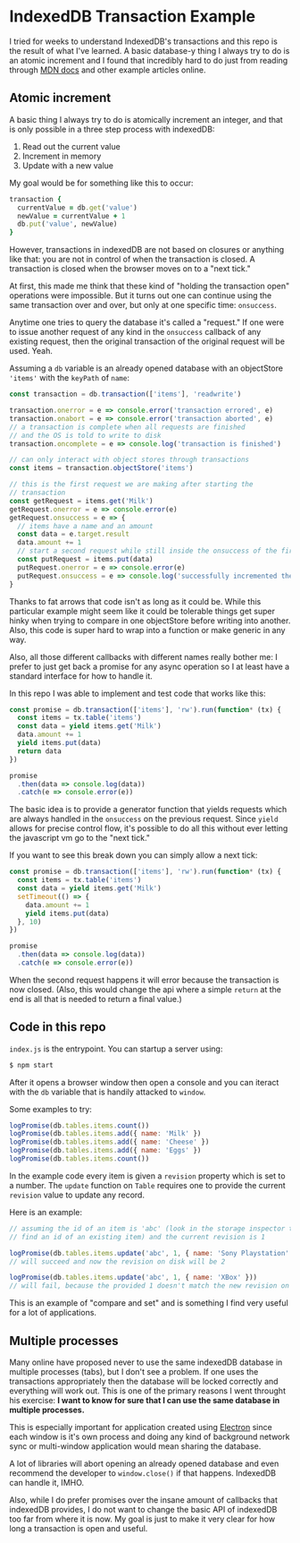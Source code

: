 # IndexedDB Transaction Example

I tried for weeks to understand IndexedDB's transactions and this repo
is the result of what I've learned. A basic database-y thing I always
try to do is an atomic increment and I found that incredibly hard to do
just from reading through [MDN docs][] and other example articles
online.

[MDN docs]: https://developer.mozilla.org/en-US/docs/Web/API/IndexedDB_API

## Atomic increment

A basic thing I always try to do is atomically increment an integer, and
that is only possible in a three step process with indexedDB:

1. Read out the current value
2. Increment in memory
3. Update with a new value

My goal would be for something like this to occur:

```ruby
transaction {
  currentValue = db.get('value')
  newValue = currentValue + 1
  db.put('value', newValue)
}
```

However, transactions in indexedDB are not based on closures or anything
like that: you are not in control of when the transaction is closed. A
transaction is closed when the browser moves on to a "next tick."

At first, this made me think that these kind of "holding the transaction
open" operations were impossible. But it turns out one can continue
using the same transaction over and over, but only at one specific time:
`onsuccess`.

Anytime one tries to query the database it's called a "request." If one
were to issue another request of any kind in the `onsuccess` callback of
any existing request, then the original transaction of the original
request will be used. Yeah.

Assuming a `db` variable is an already opened database with an
objectStore `'items'` with the `keyPath` of `name`:

```js
const transaction = db.transaction(['items'], 'readwrite')

transaction.onerror = e => console.error('transaction errored', e)
transaction.onabort = e => console.error('transaction aborted', e)
// a transaction is complete when all requests are finished
// and the OS is told to write to disk
transaction.oncomplete = e => console.log('transaction is finished')

// can only interact with object stores through transactions
const items = transaction.objectStore('items')

// this is the first request we are making after starting the
// transaction
const getRequest = items.get('Milk')
getRequest.onerror = e => console.error(e)
getRequest.onsuccess = e => {
  // items have a name and an amount
  const data = e.target.result
  data.amount += 1
  // start a second request while still inside the onsuccess of the first
  const putRequest = items.put(data)
  putRequest.onerror = e => console.error(e)
  putRequest.onsuccess = e => console.log('successfully incremented the amount of milk to buy')
}
```

Thanks to fat arrows that code isn't as long as it could be. While this
particular example might seem like it could be tolerable things get
super hinky when trying to compare in one objectStore before writing
into another. Also, this code is super hard to wrap into a function or
make generic in any way.

Also, all those different callbacks with different names really bother
me: I prefer to just get back a promise for any async operation so I at
least have a standard interface for how to handle it.

In this repo I was able to implement and test code that works like this:

```js
const promise = db.transaction(['items'], 'rw').run(function* (tx) {
  const items = tx.table('items')
  const data = yield items.get('Milk')
  data.amount += 1
  yield items.put(data)
  return data
})

promise
  .then(data => console.log(data))
  .catch(e => console.error(e))
```

The basic idea is to provide a generator function that yields requests
which are always handled in the `onsuccess` on the previous request.
Since `yield` allows for precise control flow, it's possible to do all
this without ever letting the javascript vm go to the "next tick."

If you want to see this break down you can simply allow a next tick:

```js
const promise = db.transaction(['items'], 'rw').run(function* (tx) {
  const items = tx.table('items')
  const data = yield items.get('Milk')
  setTimeout(() => {
    data.amount += 1
    yield items.put(data)
  }, 10)
})

promise
  .then(data => console.log(data))
  .catch(e => console.error(e))
```

When the second request happens it will error because the transaction is
now closed. (Also, this would change the api where a simple `return` at
the end is all that is needed to return a final value.)

## Code in this repo

`index.js` is the entrypoint. You can startup a server using:

```sh
$ npm start
```

After it opens a browser window then open a console and you can iteract
with the `db` variable that is handily attacked to `window`.

Some examples to try:

```js
logPromise(db.tables.items.count())
logPromise(db.tables.items.add({ name: 'Milk' })
logPromise(db.tables.items.add({ name: 'Cheese' })
logPromise(db.tables.items.add({ name: 'Eggs' })
logPromise(db.tables.items.count())
```

In the example code every item is given a `revision` property which is
set to a number. The `update` function on `Table` requires one to
provide the current `revision` value to update any record.

Here is an example:

```js
// assuming the id of an item is 'abc' (look in the storage inspector to
// find an id of an existing item) and the current revision is 1

logPromise(db.tables.items.update('abc', 1, { name: 'Sony Playstation' }))
// will succeed and now the revision on disk will be 2

logPromise(db.tables.items.update('abc', 1, { name: 'XBox' }))
// will fail, because the provided 1 doesn't match the new revision on disk
```

This is an example of "compare and set" and is something I find very
useful for a lot of applications.

## Multiple processes

Many online have proposed never to use the same indexedDB database in
multiple processes (tabs), but I don't see a problem. If one uses the
transactions appropriately then the database will be locked correctly
and everything will work out. This is one of the primary reasons I went
throught his exercise: **I want to know for sure that I can use the same
database in multiple processes.**

This is especially important for application created using [Electron][]
since each window is it's own process and doing any kind of background
network sync or multi-window application would mean sharing the
database.

[Electron]: http://electron.atom.io

A lot of libraries will abort opening an already opened database and
even recommend the developer to `window.close()` if that happens.
IndexedDB can handle it, IMHO.

Also, while I do prefer promises over the insane amount of callbacks
that indexedDB provides, I do not want to change the basic API of
indexedDB too far from where it is now. My goal is just to make it very
clear for how long a transaction is open and useful.
